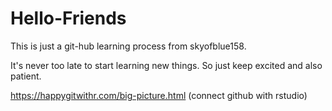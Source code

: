 # Hello-Friends

This is just a git-hub learning process from skyofblue158. 

It's never too late to start learning new things. So just keep excited and also patient.

https://happygitwithr.com/big-picture.html  (connect github with rstudio)

